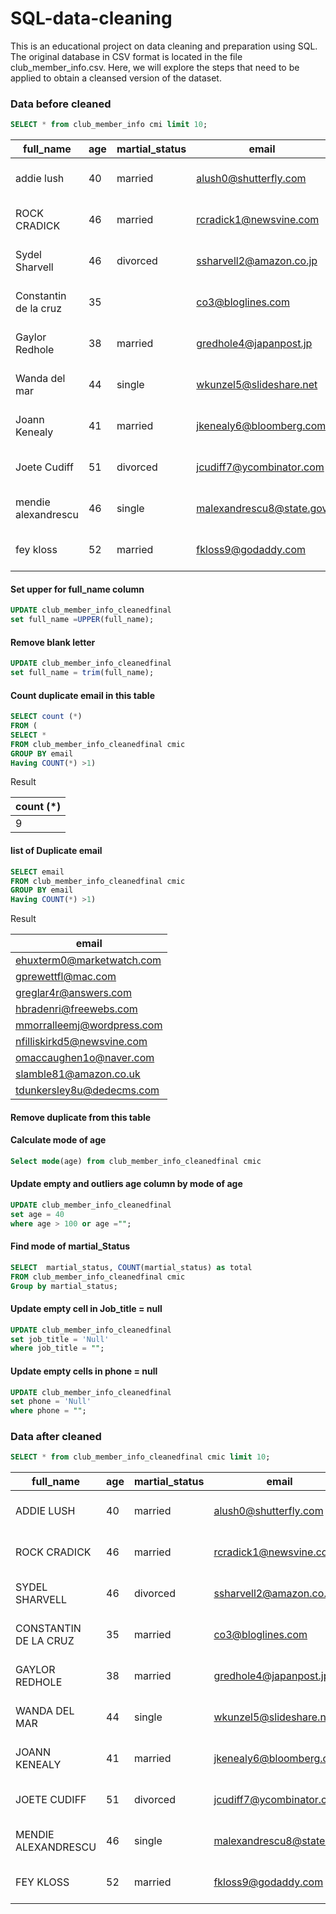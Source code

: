 # SQL-data-cleaning
This is an educational project on data cleaning and preparation using SQL. The original database in CSV format is located in the file club_member_info.csv. Here, we will explore the steps that need to be applied to obtain a cleansed version of the dataset.


### Data before cleaned
```sql
SELECT * from club_member_info cmi limit 10;
```




|full_name|age|martial_status|email|phone|full_address|job_title|membership_date|
|---------|---|--------------|-----|-----|------------|---------|---------------|
|addie lush|40|married|alush0@shutterfly.com|254-389-8708|3226 Eastlawn Pass,Temple,Texas|Assistant Professor|7/31/2013|
|      ROCK CRADICK|46|married|rcradick1@newsvine.com|910-566-2007|4 Harbort Avenue,Fayetteville,North Carolina|Programmer III|5/27/2018|
|Sydel Sharvell|46|divorced|ssharvell2@amazon.co.jp|702-187-8715|4 School Place,Las Vegas,Nevada|Budget/Accounting Analyst I|10/6/2017|
|Constantin de la cruz|35||co3@bloglines.com|402-688-7162|6 Monument Crossing,Omaha,Nebraska|Desktop Support Technician|10/20/2015|
|  Gaylor Redhole|38|married|gredhole4@japanpost.jp|917-394-6001|88 Cherokee Pass,New York City,New York|Legal Assistant|5/29/2019|
|Wanda del mar       |44|single|wkunzel5@slideshare.net|937-467-6942|10864 Buhler Plaza,Hamilton,Ohio|Human Resources Assistant IV|3/24/2015|
|Joann Kenealy|41|married|jkenealy6@bloomberg.com|513-726-9885|733 Hagan Parkway,Cincinnati,Ohio|Accountant IV|4/17/2013|
|   Joete Cudiff|51|divorced|jcudiff7@ycombinator.com|616-617-0965|975 Dwight Plaza,Grand Rapids,Michigan|Research Nurse|11/16/2014|
|mendie alexandrescu|46|single|malexandrescu8@state.gov|504-918-4753|34 Delladonna Terrace,New Orleans,Louisiana|Systems Administrator III|3/12/1921|
| fey kloss|52|married|fkloss9@godaddy.com|808-177-0318|8976 Jackson Park,Honolulu,Hawaii|Chemical Engineer|11/5/2014|



#### Set upper for full_name column
```SQL
UPDATE club_member_info_cleanedfinal 
set full_name =UPPER(full_name);
```

#### Remove blank letter

```SQL
UPDATE club_member_info_cleanedfinal 
set full_name = trim(full_name);
```
#### Count duplicate email in this table 
```sql 
SELECT count (*)
FROM (
SELECT *
FROM club_member_info_cleanedfinal cmic 
GROUP BY email
Having COUNT(*) >1)
```
Result 

|count (*)|
|---------|
|9|

#### list of  Duplicate email 

```SQL
SELECT email
FROM club_member_info_cleanedfinal cmic 
GROUP BY email
Having COUNT(*) >1)
```
Result

|email|
|-----|
|ehuxterm0@marketwatch.com|
|gprewettfl@mac.com|
|greglar4r@answers.com|
|hbradenri@freewebs.com|
|mmorralleemj@wordpress.com|
|nfilliskirkd5@newsvine.com|
|omaccaughen1o@naver.com|
|slamble81@amazon.co.uk|
|tdunkersley8u@dedecms.com|

#### Remove duplicate from this table 



#### Calculate mode of age
```SQL
Select mode(age) from club_member_info_cleanedfinal cmic 
```

#### Update empty and outliers age column by mode of age
```SQL
UPDATE club_member_info_cleanedfinal 
set age = 40
where age > 100 or age ="";
```
#### Find mode of martial_Status 
```SQL
SELECT  martial_status, COUNT(martial_status) as total
FROM club_member_info_cleanedfinal cmic
Group by martial_status;
```
#### Update empty cell in Job_title = null
```SQL
UPDATE club_member_info_cleanedfinal 
set job_title = 'Null'
where job_title = "";
```
#### Update empty cells in phone = null
```sql
UPDATE club_member_info_cleanedfinal 
set phone = 'Null'
where phone = "";
```






### Data after cleaned
```sql
SELECT * from club_member_info_cleanedfinal cmic limit 10;
```

|full_name|age|martial_status|email|phone|full_address|job_title|membership_date|
|---------|---|--------------|-----|-----|------------|---------|---------------|
|ADDIE LUSH|40|married|alush0@shutterfly.com|254-389-8708|3226 Eastlawn Pass,Temple,Texas|Assistant Professor|7/31/2013|
|ROCK CRADICK|46|married|rcradick1@newsvine.com|910-566-2007|4 Harbort Avenue,Fayetteville,North Carolina|Programmer III|5/27/2018|
|SYDEL SHARVELL|46|divorced|ssharvell2@amazon.co.jp|702-187-8715|4 School Place,Las Vegas,Nevada|Budget/Accounting Analyst I|10/6/2017|
|CONSTANTIN DE LA CRUZ|35|married|co3@bloglines.com|402-688-7162|6 Monument Crossing,Omaha,Nebraska|Desktop Support Technician|10/20/2015|
|GAYLOR REDHOLE|38|married|gredhole4@japanpost.jp|917-394-6001|88 Cherokee Pass,New York City,New York|Legal Assistant|5/29/2019|
|WANDA DEL MAR|44|single|wkunzel5@slideshare.net|937-467-6942|10864 Buhler Plaza,Hamilton,Ohio|Human Resources Assistant IV|3/24/2015|
|JOANN KENEALY|41|married|jkenealy6@bloomberg.com|513-726-9885|733 Hagan Parkway,Cincinnati,Ohio|Accountant IV|4/17/2013|
|JOETE CUDIFF|51|divorced|jcudiff7@ycombinator.com|616-617-0965|975 Dwight Plaza,Grand Rapids,Michigan|Research Nurse|11/16/2014|
|MENDIE ALEXANDRESCU|46|single|malexandrescu8@state.gov|504-918-4753|34 Delladonna Terrace,New Orleans,Louisiana|Systems Administrator III|3/12/1921|
|FEY KLOSS|52|married|fkloss9@godaddy.com|808-177-0318|8976 Jackson Park,Honolulu,Hawaii|Chemical Engineer|11/5/2014|
